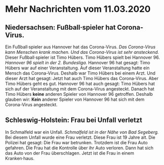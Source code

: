 # Mehr Nachrichten vom 11.03.2020


## Niedersachsen: Fußball·spieler hat Corona-Virus.
Ein Fußball·spieler aus Hannover hat das Corona-Virus. 
*Das Corona-Virus kann Menschen krank machen.* 
*Und das Corona-Virus ist sehr ansteckend.* Dieser Fußball·spieler ist Timo Hübers. Timo Hübers spielt bei Hannover 96. 
*Hannover 96 spielt in der 2. Bundesliga.* Hannover 96 hat gesagt: Timo Hübers war auf einer Veranstaltung. Auf dieser Veranstaltung hatte ein Mensch das Corona-Virus. Deshalb war Timo Hübers bei einem Arzt. Und dieser Arzt hat gesagt: Jetzt hat auch Timo Hübers das Corona-Virus. Aber Timo Hübers geht es gut. Hannover 96 hat auch gesagt: Timo Hübers hat sich auf der Veranstaltung mit dem Corona-Virus angesteckt. Danach hat Timo Hübers **keine** anderen Spieler von Hannover 96 getroffen. Deshalb glauben wir:  **Kein** anderer Spieler von Hannover 96 hat sich mit dem Corona-Virus angesteckt. 

## Schleswig-Holstein: Frau bei Unfall verletzt
In Schmalfeld war ein Unfall. 
*Schmalfeld ist in der Nähe von Bad Segeberg.* Bei diesem Unfall wurde eine Frau verletzt. Diese Frau ist 19 Jahre alt. Die Polizei hat gesagt: Die Frau war betrunken. Trotzdem ist die Frau Auto gefahren. Die Frau hat die Kontrolle über ihr Auto verloren. Dann hat sich das Auto von der Frau überschlagen. Jetzt ist die Frau in einem Kranken·haus. 
